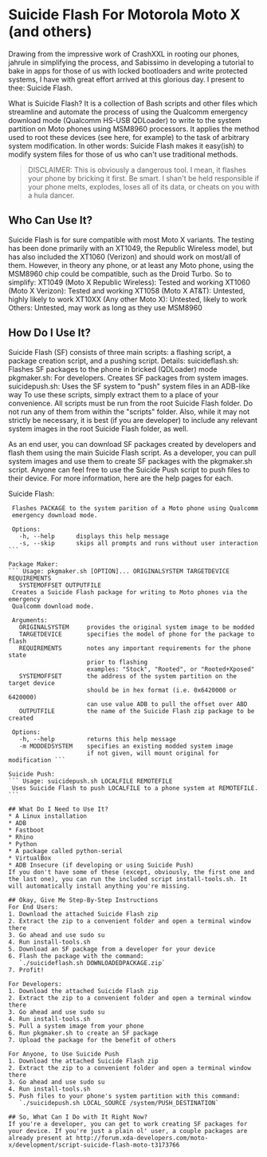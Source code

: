# Suicide Flash For Motorola Moto X (and others) #

Drawing from the impressive work of CrashXXL in rooting our phones, jahrule in simplifying the process, and Sabissimo in developing a tutorial to bake in apps for those of us with locked bootloaders and write protected systems, I have with great effort arrived at this glorious day. I present to thee: Suicide Flash.

What is Suicide Flash? It is a collection of Bash scripts and other files which streamline and automate the process of using the Qualcomm emergency download mode (Qualcomm HS-USB QDLoader) to write to the system partition on Moto phones using MSM8960 processors. It applies the method used to root these devices (see here, for example) to the task of arbitrary system modification. In other words: Suicide Flash makes it easy(ish) to modify system files for those of us who can't use traditional methods.

> DISCLAIMER: This is obviously a dangerous tool. I mean, it
> flashes your phone by bricking it first. Be smart. I shan't be held
> responsible if your phone melts, explodes, loses all of its data,
> or cheats on you with a hula dancer.

## Who Can Use It?
Suicide Flash is for sure compatible with most Moto X variants. The testing has been done primarily with an XT1049, the Republic Wireless model, but has also included the XT1060 (Verizon) and should work on most/all of them. However, in theory any phone, or at least any Moto phone, using the MSM8960 chip could be compatible, such as the Droid Turbo. So to simplify:
XT1049 (Moto X Republic Wireless): Tested and working
XT1060 (Moto X Verizon): Tested and working
XT1058 (Moto X AT&T): Untested, highly likely to work
XT10XX (Any other Moto X): Untested, likely to work
Others: Untested, may work as long as they use MSM8960

## How Do I Use It?
Suicide Flash (SF) consists of three main scripts: a flashing script, a package creation script, and a pushing script. Details:
suicideflash.sh: Flashes SF packages to the phone in bricked (QDLoader) mode
pkgmaker.sh: For developers. Creates SF packages from system images.
suicidepush.sh: Uses the SF system to "push" system files in an ADB-like way
To use these scripts, simply extract them to a place of your convenience. All scripts must be run from the root Suicide Flash folder. Do not run any of them from within the "scripts" folder. Also, while it may not strictly be necessary, it is best (if you are developer) to include any relevant system images in the root Suicide Flash folder, as well.

As an end user, you can download SF packages created by developers and flash them using the main Suicide Flash script. As a developer, you can pull system images and use them to create SF packages with the pkgmaker.sh script. Anyone can feel free to use the Suicide Push script to push files to their device. For more information, here are the help pages for each.

Suicide Flash:
``` Usage: suicideflash.sh PACKAGE
 Flashes PACKAGE to the system parition of a Moto phone using Qualcomm
 emergency download mode.

 Options:
   -h, --help      displays this help message
   -s, --skip      skips all prompts and runs without user interaction ```

Package Maker:
``` Usage: pkgmaker.sh [OPTION]... ORIGINALSYSTEM TARGETDEVICE REQUIREMENTS
   SYSTEMOFFSET OUTPUTFILE
 Creates a Suicide Flash package for writing to Moto phones via the emergency
 Qualcomm download mode.

 Arguments:
   ORIGINALSYSTEM     provides the original system image to be modded
   TARGETDEVICE       specifies the model of phone for the package to flash
   REQUIREMENTS       notes any important requirements for the phone state
                      prior to flashing
                      examples: "Stock", "Rooted", or "Rooted+Xposed"
   SYSTEMOFFSET       the address of the system partition on the target device
                      should be in hex format (i.e. 0x6420000 or 6420000)
                      can use value ADB to pull the offset over ABD
   OUTPUTFILE         the name of the Suicide Flash zip package to be created

 Options:
   -h, --help         returns this help message
   -m MODDEDSYSTEM    specifies an existing modded system image
                      if not given, will mount original for modification ```

Suicide Push:
``` Usage: suicidepush.sh LOCALFILE REMOTEFILE
 Uses Suicide Flash to push LOCALFILE to a phone system at REMOTEFILE. ```

## What Do I Need to Use It?
* A Linux installation
* ADB
* Fastboot
* Rhino
* Python
* A package called python-serial
* VirtualBox
* ADB Insecure (if developing or using Suicide Push)
If you don't have some of these (except, obviously, the first one and the last one), you can run the included script install-tools.sh. It will automatically install anything you're missing.

## Okay, Give Me Step-By-Step Instructions
For End Users:
1. Download the attached Suicide Flash zip
2. Extract the zip to a convenient folder and open a terminal window there
3. Go ahead and use sudo su
4. Run install-tools.sh
5. Download an SF package from a developer for your device
6. Flash the package with the command:
   `./suicideflash.sh DOWNLOADEDPACKAGE.zip`
7. Profit!

For Developers:
1. Download the attached Suicide Flash zip
2. Extract the zip to a convenient folder and open a terminal window there
3. Go ahead and use sudo su
4. Run install-tools.sh
5. Pull a system image from your phone
6. Run pkgmaker.sh to create an SF package
7. Upload the package for the benefit of others

For Anyone, to Use Suicide Push
1. Download the attached Suicide Flash zip
2. Extract the zip to a convenient folder and open a terminal window there
3. Go ahead and use sudo su
4. Run install-tools.sh
5. Push files to your phone's system partition with this command:
   `./suicidepush.sh LOCAL_SOURCE /system/PUSH_DESTINATION`

## So, What Can I Do with It Right Now?
If you're a developer, you can get to work creating SF packages for your device. If you're just a plain ol' user, a couple packages are already present at http://forum.xda-developers.com/moto-x/development/script-suicide-flash-moto-t3173766

